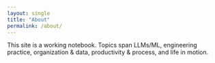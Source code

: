```yaml
---
layout: single
title: "About"
permalink: /about/
---
```


This site is a working notebook. Topics span LLMs/ML, engineering practice, organization & data, productivity & process, and life in motion.
